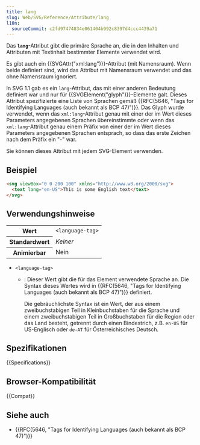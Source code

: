 ```yaml
---
title: lang
slug: Web/SVG/Reference/Attribute/lang
l10n:
  sourceCommit: c2fd97474834e061404b992c8397d4ccc4439a71
---
```


Das **`lang`**-Attribut gibt die primäre Sprache an, die in den Inhalten und Attributen mit Textinhalt bestimmter Elemente verwendet wird.

Es gibt auch ein {{SVGAttr("xml:lang")}}-Attribut (mit Namensraum). Wenn beide definiert sind, wird das Attribut mit Namensraum verwendet und das ohne Namensraum ignoriert.

In SVG 1.1 gab es ein `lang`-Attribut, das mit einer anderen Bedeutung definiert war und nur für {{SVGElement("glyph")}}-Elemente galt. Dieses Attribut spezifizierte eine Liste von Sprachen gemäß {{RFC(5646, "Tags for Identifying Languages (auch bekannt als BCP 47)")}}. Das Glyph wurde verwendet, wenn das `xml:lang`-Attribut genau mit einer der im Wert dieses Parameters angegebenen Sprachen übereinstimmte oder wenn das `xml:lang`-Attribut genau einem Präfix von einer der im Wert dieses Parameters angegebenen Sprachen entsprach, so dass das erste Zeichen nach dem Präfix ein "-" war.

Sie können dieses Attribut mit jedem SVG-Element verwenden.

## Beispiel

```html
<svg viewBox="0 0 200 100" xmlns="http://www.w3.org/2000/svg">
  <text lang="en-US">This is some English text</text>
</svg>
```

## Verwendungshinweise

<table class="properties">
  <tbody>
    <tr>
      <th scope="row">Wert</th>
      <td><code>&#x3C;language-tag></code></td>
    </tr>
    <tr>
      <th scope="row">Standardwert</th>
      <td><em>Keiner</em></td>
    </tr>
    <tr>
      <th scope="row">Animierbar</th>
      <td>Nein</td>
    </tr>
  </tbody>
</table>

- `<language-tag>`

  - : Dieser Wert gibt die für das Element verwendete Sprache an. Die Syntax dieses Wertes wird in {{RFC(5646, "Tags for Identifying Languages (auch bekannt als BCP 47)")}} definiert.

    Die gebräuchlichste Syntax ist ein Wert, der aus einem zweibuchstabigen Teil in Kleinbuchstaben für die Sprache und einem zweibuchstabigen Teil in Großbuchstaben für die Region oder das Land besteht, getrennt durch einen Bindestrich, z.B. `en-US` für US-Englisch oder `de-AT` für Österreichisches Deutsch.

## Spezifikationen

{{Specifications}}

## Browser-Kompatibilität

{{Compat}}

## Siehe auch

- {{RFC(5646, "Tags for Identifying Languages (auch bekannt als BCP 47)")}}
